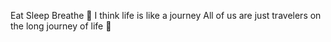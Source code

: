 Eat Sleep Breathe
🤔 I think life is like a journey
All of us are just travelers on the long journey of life 🧭
